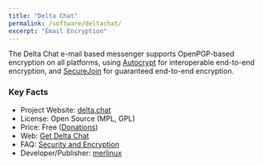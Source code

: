 ```yaml
---
title: "Delta Chat"
permalink: /software/deltachat/
excerpt: "Email Encryption"
--- 
```


The Delta Chat e-mail based messenger supports OpenPGP-based encryption on all platforms,
using [Autocrypt](https://autocrypt.org) for interoperable end-to-end encryption,
and [SecureJoin](https://securejoin.delta.chat) for guaranteed end-to-end encryption. 

### Key Facts

* Project Website: [delta.chat](https://delta.chat)
* License: Open Source (MPL, GPL)
* Price: Free ([Donations](https://delta.chat/en/donate))
* Web: [Get Delta Chat](https://get.delta.chat/)
* FAQ: [Security and Encryption](https://delta.chat/en/help#encryption-and-security) 
* Developer/Publisher: [merlinux](https://merlinux.eu/)
